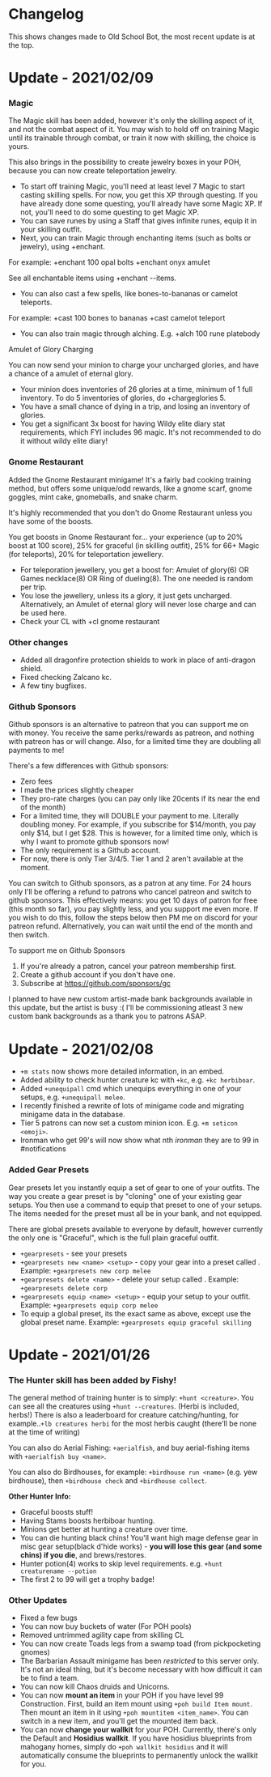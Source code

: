 # Changelog

This shows changes made to Old School Bot, the most recent update is at the top.

# Update - 2021/02/09

### Magic 

The Magic skill has been added, however it's only the skilling aspect of it, and not the combat aspect of it. You may wish to hold off on 
training Magic until its trainable through combat, or train it now with skilling, the choice is yours.

This also brings in the possibility to create jewelry boxes in your POH, because you can now create teleportation jewelry. 

- To start off training Magic, you'll need at least level 7 Magic to start casting skilling spells. For now, you
get this XP through questing. If you have already done some questing, you'll already have some Magic XP. If not, you'll
need to do some questing to get Magic XP.
- You can save runes by using a Staff that gives infinite runes, equip it in your skilling outfit.
- Next, you can train Magic through enchanting items (such as bolts or jewelry), using +enchant.

For example: +enchant 100 opal bolts  +enchant onyx amulet

See all enchantable items using +enchant --items.

- You can also cast a few spells, like bones-to-bananas or camelot teleports. 

For example: +cast 100 bones to bananas +cast camelot teleport

- You can also train magic through alching. E.g. +alch 100 rune platebody

Amulet of Glory Charging

You can now send your minion to charge your uncharged glories, and have a chance of a amulet of eternal glory. 

- Your minion does inventories of 26 glories at a time, minimum of 1 full inventory. To do 5 inventories of glories, do +chargeglories 5.
- You have a small chance of dying in a trip, and losing an inventory of glories.
- You get a significant 3x boost for having Wildy elite diary stat requirements, which FYI includes 96 magic. It's not recommended to do it without wildy elite diary!

### Gnome Restaurant

Added the Gnome Restaurant minigame! It's a fairly bad cooking training method, but offers some unique/odd rewards, like a gnome scarf, gnome goggles, mint cake, gnomeballs, and snake charm.

It's highly recommended that you don't do Gnome Restaurant unless you have some of the boosts.

You get boosts in Gnome Restaurant for... your experience (up to 20% boost at 100 score), 25% for graceful (in skilling outfit), 25% for 66+ Magic (for teleports),
20% for teleportation jewellery.

- For teleporation jewellery, you get a boost for: Amulet of glory(6) OR Games necklace(8) OR Ring of dueling(8). The one needed is random per trip.
- You lose the jewellery, unless its a glory, it just gets uncharged. Alternatively, an Amulet of eternal glory will never lose charge and can be used here.
- Check your CL with +cl gnome restaurant


### Other changes
- Added all dragonfire protection shields to work in place of anti-dragon shield.
- Fixed checking Zalcano kc.
- A few tiny bugfixes.


### Github Sponsors

Github sponsors is an alternative to patreon that you can support me on with money. You receive the same perks/rewards as patreon, and nothing with patreon has or will change. Also, for a limited time they are doubling all payments to me!

There's a few differences with Github sponsors:
- Zero fees
- I made the prices slightly cheaper
- They pro-rate charges (you can pay only like 20cents if its near the end of the month)
- For a limited time, they will DOUBLE your payment to me. Literally doubling money. For example, if you subscribe for $14/month, you pay only $14, but I get $28. This is however, for a limited time only, which is why I want to promote github sponsors now!
- The only requirement is a Github account.
- For now, there is only Tier 3/4/5. Tier 1 and 2 aren't available at the moment.

You can switch to Github sponsors, as a patron at any time. For 24 hours only I'll be offering a refund to patrons who cancel patreon and switch to github sponsors. This effectively means: you get 10 days of patron for free (this month so far), you pay slightly less, and you support me even more. If you wish to do this, follow the steps below then PM me on discord for your patreon refund.  Alternatively, you
can wait until the end of the month and then switch.

To support me on Github Sponsors
1. If you're already a patron, cancel your patreon membership first.
2. Create a github account if you don't have one.
3. Subscribe at https://github.com/sponsors/gc

I planned to have new custom artist-made bank backgrounds available in this update, but the artist is busy :( I'll be commissioning atleast 3 new custom bank backgrounds as a thank you to patrons ASAP.

# Update - 2021/02/08

- `+m stats` now shows more detailed information, in an embed.
- Added ability to check hunter creature kc with `+kc`, e.g. `+kc herbiboar`.
- Added `+unequipall` cmd which unequips everything in one of your setups, e.g. `+unequipall melee`.
- I recently finished a rewrite of lots of minigame code and migrating minigame data in the database.
- Tier 5 patrons can now set a custom minion icon. E.g. `+m seticon <emoji>`.
- Ironman who get 99's will now show what nth *ironman* they are to 99 in #notifications

### Added Gear Presets

Gear presets let you instantly equip a set of gear to one of your outfits. The way you create a gear preset is by "cloning" one of your existing gear setups. 
You then use a command to equip that preset to one of your setups. The items needed for the preset must all be in your bank, and not equipped.

There are global presets available to everyone by default, however currently the only one is "Graceful", which is the full plain graceful outfit.

- `+gearpresets` - see your presets
- `+gearpresets new <name> <setup>` - copy your <setup> gear into a preset called <name>. Example: `+gearpresets new corp melee`
- `+gearpresets delete <name>` - delete your setup called <name>. Example: `+gearpresets delete corp`
- `+gearpresets equip <name> <setup>` - equip your <name> setup to your <setup> outfit. Example: `+gearpresets equip corp melee`
- To equip a global preset, its the exact same as above, except use the global preset name. Example: `+gearpresets equip graceful skilling`

# Update - 2021/01/26

### The **Hunter** skill has been added by Fishy!

The general method of training hunter is to simply: `+hunt <creature>`. You can see all the creatures using `+hunt --creatures`. (Herbi is included, herbs!)
There is also a leaderboard for creature catching/hunting, for example..`+lb creatures herbi` for the most herbis caught (there'll be none at the time of writing)

You can also do Aerial Fishing: `+aerialfish`, and buy aerial-fishing items with `+aerialfish buy <name>`.

You can also do Birdhouses, for example: `+birdhouse run <name>` (e.g. yew birdhouse), then `+birdhouse check` and `+birdhouse collect`.

**Other Hunter Info:**
- Graceful boosts stuff! 
- Having Stams boosts herbiboar hunting.
- Minions get better at hunting a creature over time.
- You can die hunting black chins! You'll want high mage defense gear in misc gear setup(black d'hide works) - **you will lose this gear (and some chins) if you die**, and brews/restores.
- Hunter potion(4) works to skip level requirements. e.g. `+hunt creaturename --potion`
- The first 2 to 99 will get a trophy badge!

### Other Updates

- Fixed a few bugs
- You can now buy buckets of water (For POH pools)
- Removed untrimmed agility cape from skilling CL
- You can now create Toads legs from a swamp toad (from pickpocketing gnomes)
- The Barbarian Assault minigame has been *restricted* to this server only. It's not an ideal thing, but it's become necessary with how difficult it can be to find a team.
- You can now kill Chaos druids and Unicorns.
- You can now **mount an item** in your POH if you have level 99 Construction. First, build an item mount using `+poh build Item mount`. Then mount an item in it using `+poh mountitem <item_name>`. You can switch in a new item, and you'll get the mounted item back.
- You can now **change your wallkit** for your POH. Currently, there's only the Default and **Hosidius wallkit**. If you have hosidius blueprints from mahogany homes, simply do `+poh wallkit hosidius` and it will automatically consume the blueprints to permanently unlock the wallkit for you.
